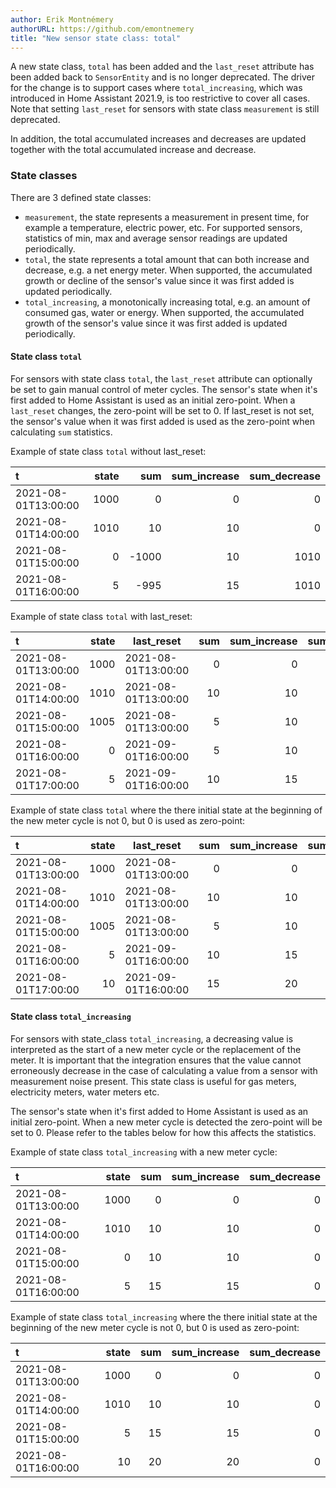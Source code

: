```yaml
---
author: Erik Montnémery
authorURL: https://github.com/emontnemery
title: "New sensor state class: total"
---
```


A new state class, `total` has been added and the `last_reset` attribute has been
added back to `SensorEntity` and is no longer deprecated. The driver for the change
is to support cases where `total_increasing`, which was introduced in Home Assistant
2021.9, is too restrictive to cover all cases. Note that setting `last_reset` for sensors
with state class `measurement` is still deprecated.

In addition, the total accumulated increases and decreases are updated together with the
total accumulated increase and decrease.

### State classes

There are 3 defined state classes:

- `measurement`, the state represents a measurement in present time, for example a
   temperature, electric power, etc. For supported sensors, statistics of min,
   max and average sensor readings are updated periodically.
- `total`, the state represents a total amount that can both increase and
   decrease, e.g. a net energy meter. When supported, the accumulated growth
   or decline of the sensor's value since it was first added is updated periodically.
- `total_increasing`, a monotonically increasing total, e.g. an amount of
   consumed gas, water or energy. When supported, the accumulated growth of the sensor's
   value since it was first added is updated periodically.

#### State class `total`
For sensors with state class `total`, the `last_reset` attribute can
optionally be set to gain manual control of meter cycles.
The sensor's state when it's first added to Home Assistant is used as an initial
zero-point. When a `last_reset` changes, the zero-point will be set to 0.
If last_reset is not set, the sensor's value when it was first added is used as the
zero-point when calculating `sum` statistics.

Example of state class `total` without last_reset:

| t                      | state  | sum    | sum_increase | sum_decrease |
| :--------------------- | -----: | -----: | -----------: | -----------: |
|   2021-08-01T13:00:00  |  1000  |     0  |           0  |           0  |
|   2021-08-01T14:00:00  |  1010  |    10  |          10  |           0  |
|   2021-08-01T15:00:00  |     0  | -1000  |          10  |        1010  |
|   2021-08-01T16:00:00  |     5  |  -995  |          15  |        1010  |

Example of state class `total` with last_reset:

| t                      | state  | last_reset          | sum    | sum_increase | sum_decrease |
| :--------------------- | -----: | ------------------- | -----: | -----------: | -----------: |
|   2021-08-01T13:00:00  |  1000  | 2021-08-01T13:00:00 |     0  |           0  |           0  |
|   2021-08-01T14:00:00  |  1010  | 2021-08-01T13:00:00 |    10  |          10  |           0  |
|   2021-08-01T15:00:00  |  1005  | 2021-08-01T13:00:00 |     5  |          10  |           5  |
|   2021-08-01T16:00:00  |     0  | 2021-09-01T16:00:00 |     5  |          10  |           5  |
|   2021-08-01T17:00:00  |     5  | 2021-09-01T16:00:00 |    10  |          15  |           5  |

Example of state class `total` where the there initial state at the beginning
of the new meter cycle is not 0, but 0 is used as zero-point:

| t                      | state  | last_reset          | sum    | sum_increase | sum_decrease |
| :--------------------- | -----: | ------------------- | -----: | -----------: | -----------: |
|   2021-08-01T13:00:00  |  1000  | 2021-08-01T13:00:00 |     0  |           0  |           0  |
|   2021-08-01T14:00:00  |  1010  | 2021-08-01T13:00:00 |    10  |          10  |           0  |
|   2021-08-01T15:00:00  |  1005  | 2021-08-01T13:00:00 |     5  |          10  |           5  |
|   2021-08-01T16:00:00  |     5  | 2021-09-01T16:00:00 |    10  |          15  |           5  |
|   2021-08-01T17:00:00  |    10  | 2021-09-01T16:00:00 |    15  |          20  |           5  |


#### State class `total_increasing`

For sensors with state_class `total_increasing`, a decreasing value is
interpreted as the start of a new meter cycle or the replacement of the meter. It is
important that the integration ensures that the value cannot erroneously decrease in 
the case of calculating a value from a sensor with measurement noise present. This state
class is useful for gas meters, electricity meters, water meters etc.

The sensor's state when it's first added to Home Assistant is used as an initial
zero-point. When a new meter cycle is detected the zero-point will be set to 0.
Please refer to the tables below for how this affects the statistics.

Example of state class `total_increasing` with a new meter cycle:

| t                      | state  | sum  | sum_increase | sum_decrease |
| :--------------------- | -----: | ---: | -----------: | -----------: |
|   2021-08-01T13:00:00  |  1000  |   0  |           0  |           0  |
|   2021-08-01T14:00:00  |  1010  |  10  |          10  |           0  |
|   2021-08-01T15:00:00  |     0  |  10  |          10  |           0  |
|   2021-08-01T16:00:00  |     5  |  15  |          15  |           0  |

Example of state class `total_increasing` where the there initial state at the beginning
of the new meter cycle is not 0, but 0 is used as zero-point:

| t                      | state  | sum  | sum_increase | sum_decrease |
| :--------------------- | -----: | ---: | -----------: | -----------: |
|   2021-08-01T13:00:00  |  1000  |   0  |           0  |           0  |
|   2021-08-01T14:00:00  |  1010  |  10  |          10  |           0  |
|   2021-08-01T15:00:00  |     5  |  15  |          15  |           0  |
|   2021-08-01T16:00:00  |    10  |  20  |          20  |           0  |
